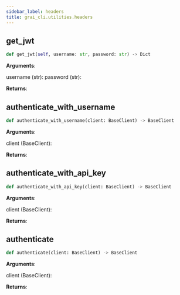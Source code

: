```yaml
---
sidebar_label: headers
title: grai_cli.utilities.headers
---
```


## get\_jwt

```python
def get_jwt(self, username: str, password: str) -> Dict
```

**Arguments**:

  username (str):
  password (str):


**Returns**:



## authenticate\_with\_username

```python
def authenticate_with_username(client: BaseClient) -> BaseClient
```

**Arguments**:

  client (BaseClient):


**Returns**:



## authenticate\_with\_api\_key

```python
def authenticate_with_api_key(client: BaseClient) -> BaseClient
```

**Arguments**:

  client (BaseClient):


**Returns**:



## authenticate

```python
def authenticate(client: BaseClient) -> BaseClient
```

**Arguments**:

  client (BaseClient):


**Returns**:
